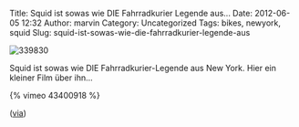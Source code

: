 Title: Squid ist sowas wie DIE Fahrradkurier Legende aus...
Date: 2012-06-05 12:32
Author: marvin
Category: Uncategorized
Tags: bikes, newyork, squid
Slug: squid-ist-sowas-wie-die-fahrradkurier-legende-aus

![339830]({filename}/images/339830.png)

Squid ist sowas wie DIE Fahrradkurier-Legende aus New York. Hier ein
kleiner Film über ihn...

{% vimeo 43400918   %}

([via](http://prollyisnotprobably.com/2012/06/streetsblog-my-nyc-biking-story-squid/?utm_source=rss&utm_medium=rss&utm_campaign=streetsblog-my-nyc-biking-story-squid))

